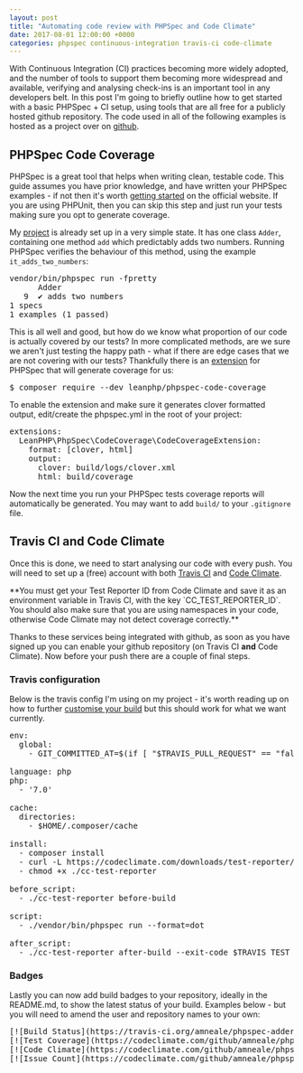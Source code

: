 ```yaml
---
layout: post
title: "Automating code review with PHPSpec and Code Climate"
date: 2017-08-01 12:00:00 +0000
categories: phpspec continuous-integration travis-ci code-climate
---
```

With Continuous Integration (CI) practices becoming more widely adopted, and the number of tools to support them becoming more widespread and available, verifying and analysing check-ins is an important tool in any developers belt.
In this post I'm going to briefly outline how to get started with a basic PHPSpec + CI setup, using tools that are all free for a publicly hosted github repository. The code used in all of the following examples is hosted as a project over on [github](https://github.com/amneale/phpspec-adder).

## PHPSpec Code Coverage
PHPSpec is a great tool that helps when writing clean, testable code. This guide assumes you have prior knowledge, and have written your PHPSpec examples - if not then it's worth [getting started](http://www.phpspec.net/en/stable/manual/getting-started.html) on the official website. If you are using PHPUnit, then you can skip this step and just run your tests making sure you opt to generate coverage.

My [project](https://github.com/amneale/phpspec-adder) is already set up in a very simple state. It has one class `Adder`, containing one method `add` which predictably adds two numbers. Running PHPSpec verifies the behaviour of this method, using the example `it_adds_two_numbers`:
<pre>
vendor/bin/phpspec run -fpretty
      Adder
   9  ✔ adds two numbers
1 specs 
1 examples (1 passed)    
</pre>

This is all well and good, but how do we know what proportion of our code is actually covered by our tests? In more complicated methods, are we sure we aren't just testing the happy path - what if there are edge cases that we are not covering with our tests? Thankfully there is an [extension](https://github.com/leanphp/phpspec-code-coverage) for PHPSpec that will generate coverage for us:
<pre>$ composer require --dev leanphp/phpspec-code-coverage</pre>

To enable the extension and make sure it generates clover formatted output, edit/create the phpspec.yml in the root of your project:
<pre>
extensions:
  LeanPHP\PhpSpec\CodeCoverage\CodeCoverageExtension:
    format: [clover, html]
    output:
      clover: build/logs/clover.xml
      html: build/coverage
</pre>

Now the next time you run your PHPSpec tests coverage reports will automatically be generated. You may want to add `build/` to your `.gitignore` file.

## Travis CI and Code Climate
Once this is done, we need to start analysing our code with every push. You will need to set up a (free) account with both [Travis CI](https://travis-ci.org) and [Code Climate](https://codeclimate.com/).

<div class="well" markdown="span">
**You must get your Test Reporter ID from Code Climate and save it as an environment variable in Travis CI, with the key `CC_TEST_REPORTER_ID`.
You should also make sure that you are using namespaces in your code, otherwise Code Climate may not detect coverage correctly.**
</div>

Thanks to these services being integrated with github, as soon as you have signed up you can enable your github repository (on Travis CI **and** Code Climate). Now before your push there are a couple of final steps.

### Travis configuration
Below is the travis config I'm using on my project - it's worth reading up on how to further [customise your build](https://docs.travis-ci.com/user/customizing-the-build/) but this should work for what we want currently.
<pre>
env:
  global:
    - GIT_COMMITTED_AT=$(if [ "$TRAVIS_PULL_REQUEST" == "false" ]; then git log -1 --pretty=format:%ct; else git log -1 --skip 1 --pretty=format:%ct; fi)

language: php
php:
  - '7.0'

cache:
  directories:
    - $HOME/.composer/cache

install:
  - composer install
  - curl -L https://codeclimate.com/downloads/test-reporter/test-reporter-latest-linux-amd64 > ./cc-test-reporter
  - chmod +x ./cc-test-reporter

before_script:
  - ./cc-test-reporter before-build

script:
  - ./vendor/bin/phpspec run --format=dot

after_script:
  - ./cc-test-reporter after-build --exit-code $TRAVIS_TEST_RESULT
</pre>

### Badges
Lastly you can now add build badges to your repository, ideally in the README.md, to show the latest status of your build. Examples below - but you will need to amend the user and repository names to your own:
<pre>
[![Build Status](https://travis-ci.org/amneale/phpspec-adder.svg?branch=master)](https://travis-ci.org/amneale/phpspec-adder)
[![Test Coverage](https://codeclimate.com/github/amneale/phpspec-adder/badges/coverage.svg)](https://codeclimate.com/github/amneale/phpspec-adder/coverage)
[![Code Climate](https://codeclimate.com/github/amneale/phpspec-adder/badges/gpa.svg)](https://codeclimate.com/github/amneale/phpspec-adder)
[![Issue Count](https://codeclimate.com/github/amneale/phpspec-adder/badges/issue_count.svg)](https://codeclimate.com/github/amneale/phpspec-adder)
</pre>
